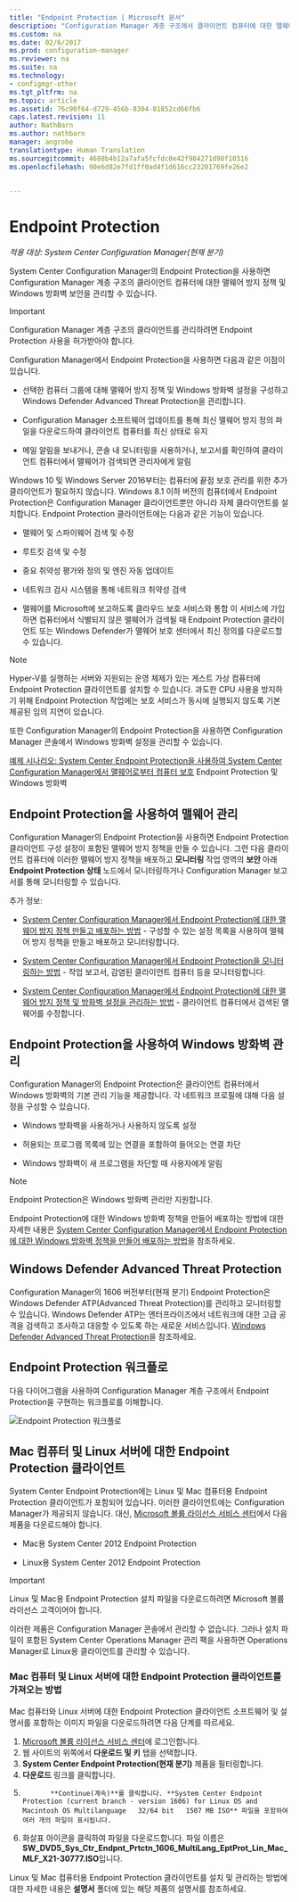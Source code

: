 ```yaml
---
title: "Endpoint Protection | Microsoft 문서"
description: "Configuration Manager 계층 구조에서 클라이언트 컴퓨터에 대한 맬웨어 방지 정책 및 Windows 방화벽 보안을 관리하는 방법을 알아봅니다."
ms.custom: na
ms.date: 02/6/2017
ms.prod: configuration-manager
ms.reviewer: na
ms.suite: na
ms.technology:
- configmgr-other
ms.tgt_pltfrm: na
ms.topic: article
ms.assetid: 76c90f64-d729-456b-8304-01852cd66fb6
caps.latest.revision: 11
author: NathBarn
ms.author: nathbarn
manager: angrobe
translationtype: Human Translation
ms.sourcegitcommit: 4688b4b12a7afa5fcfdc0e42f984271d98f10316
ms.openlocfilehash: 90e6d82e7fd1ff0ad4f1d616cc23201769fe26e2


---
```

# <a name="endpoint-protection"></a>Endpoint Protection

*적용 대상: System Center Configuration Manager(현재 분기)*

System Center Configuration Manager의 Endpoint Protection을 사용하면 Configuration Manager 계층 구조의 클라이언트 컴퓨터에 대한 맬웨어 방지 정책 및 Windows 방화벽 보안을 관리할 수 있습니다.  

> [!IMPORTANT]  
>  Configuration Manager 계층 구조의 클라이언트를 관리하려면 Endpoint Protection 사용을 허가받아야 합니다.  

 Configuration Manager에서 Endpoint Protection을 사용하면 다음과 같은 이점이 있습니다.  

-   선택한 컴퓨터 그룹에 대해 맬웨어 방지 정책 및 Windows 방화벽 설정을 구성하고 Windows Defender Advanced Threat Protection을 관리합니다.  

-   Configuration Manager 소프트웨어 업데이트를 통해 최신 맬웨어 방지 정의 파일을 다운로드하여 클라이언트 컴퓨터를 최신 상태로 유지  

-   메일 알림을 보내거나, 콘솔 내 모니터링을 사용하거나, 보고서를 확인하여 클라이언트 컴퓨터에서 맬웨어가 검색되면 관리자에게 알림  

Windows 10 및 Windows Server 2016부터는 컴퓨터에 끝점 보호 관리를 위한 추가 클라이언트가 필요하지 않습니다. Windows 8.1 이하 버전의 컴퓨터에서 Endpoint Protection은 Configuration Manager 클라이언트뿐만 아니라 자체 클라이언트를 설치합니다. Endpoint Protection 클라이언트에는 다음과 같은 기능이 있습니다.  

-   맬웨어 및 스파이웨어 검색 및 수정  

-   루트킷 검색 및 수정  

-   중요 취약성 평가와 정의 및 엔진 자동 업데이트  

-   네트워크 검사 시스템을 통해 네트워크 취약성 검색  

-   맬웨어를 Microsoft에 보고하도록 클라우드 보호 서비스와 통합 이 서비스에 가입하면 컴퓨터에서 식별되지 않은 맬웨어가 검색될 때 Endpoint Protection 클라이언트 또는 Windows Defender가 맬웨어 보호 센터에서 최신 정의를 다운로드할 수 있습니다.  

> [!NOTE]  
>  Hyper-V를 실행하는 서버와 지원되는 운영 체제가 있는 게스트 가상 컴퓨터에 Endpoint Protection 클라이언트를 설치할 수 있습니다. 과도한 CPU 사용을 방지하기 위해 Endpoint Protection 작업에는 보호 서비스가 동시에 실행되지 않도록 기본 제공된 임의 지연이 있습니다.  

 또한 Configuration Manager의 Endpoint Protection을 사용하면 Configuration Manager 콘솔에서 Windows 방화벽 설정을 관리할 수 있습니다.  

 [예제 시나리오: System Center Endpoint Protection을 사용하여 System Center Configuration Manager에서 맬웨어로부터 컴퓨터 보호](scenarios-endpoint-protection.md) Endpoint Protection 및 Windows 방화벽  


## <a name="managing-malware-with-endpoint-protection"></a>Endpoint Protection을 사용하여 맬웨어 관리  
 Configuration Manager의 Endpoint Protection을 사용하면 Endpoint Protection 클라이언트 구성 설정이 포함된 맬웨어 방지 정책을 만들 수 있습니다. 그런 다음 클라이언트 컴퓨터에 이러한 맬웨어 방지 정책을 배포하고 **모니터링** 작업 영역의 **보안** 아래 **Endpoint Protection 상태** 노드에서 모니터링하거나 Configuration Manager 보고서를 통해 모니터링할 수 있습니다.  

 추가 정보:  

-   [System Center Configuration Manager에서 Endpoint Protection에 대한 맬웨어 방지 정책 만들고 배포하는 방법](endpoint-antimalware-policies.md) - 구성할 수 있는 설정 목록을 사용하여 맬웨어 방지 정책을 만들고 배포하고 모니터링합니다.  

-   [System Center Configuration Manager에서 Endpoint Protection을 모니터링하는 방법](monitor-endpoint-protection.md) - 작업 보고서, 감염된 클라이언트 컴퓨터 등을 모니터링합니다.  

-   [System Center Configuration Manager에서 Endpoint Protection에 대한 맬웨어 방지 정책 및 방화벽 설정을 관리하는 방법](endpoint-antimalware-firewall.md) - 클라이언트 컴퓨터에서 검색된 맬웨어를 수정합니다.  


## <a name="managing-windows-firewall-with-endpoint-protection"></a>Endpoint Protection을 사용하여 Windows 방화벽 관리  
 Configuration Manager의 Endpoint Protection은 클라이언트 컴퓨터에서 Windows 방화벽의 기본 관리 기능을 제공합니다. 각 네트워크 프로필에 대해 다음 설정을 구성할 수 있습니다.  

-   Windows 방화벽을 사용하거나 사용하지 않도록 설정  

-   허용되는 프로그램 목록에 있는 연결을 포함하여 들어오는 연결 차단  

-   Windows 방화벽이 새 프로그램을 차단할 때 사용자에게 알림  

> [!NOTE]  
>  Endpoint Protection은 Windows 방화벽 관리만 지원합니다.  


 Endpoint Protection에 대한 Windows 방화벽 정책을 만들어 배포하는 방법에 대한 자세한 내용은 [System Center Configuration Manager에서 Endpoint Protection에 대한 Windows 방화벽 정책을 만들어 배포하는 방법](create-windows-firewall-policies.md)을 참조하세요.  


## <a name="windows-defender-advanced-threat-protection"></a>Windows Defender Advanced Threat Protection

Configuration Manager의 1606 버전부터(현재 분기) Endpoint Protection은 Windows Defender ATP(Advanced Threat Protection)를 관리하고 모니터링할 수 있습니다. Windows Defender ATP는 엔터프라이즈에서 네트워크에 대한 고급 공격을 검색하고 조사하고 대응할 수 있도록 하는 새로운 서비스입니다. [Windows Defender Advanced Threat Protection](windows-defender-advanced-threat-protection.md)을 참조하세요.

## <a name="endpoint-protection-workflow"></a>Endpoint Protection 워크플로  
 다음 다이어그램을 사용하여 Configuration Manager 계층 구조에서 Endpoint Protection을 구현하는 워크플로를 이해합니다.   

 ![Endpoint Protection 워크플로](../media/Endpoint-Protection-Workflow.gif)  

## <a name="endpoint-protection-client-for-mac-computers-and-linux-servers"></a>Mac 컴퓨터 및 Linux 서버에 대한 Endpoint Protection 클라이언트  
 System Center Endpoint Protection에는 Linux 및 Mac 컴퓨터용 Endpoint Protection 클라이언트가 포함되어 있습니다. 이러한 클라이언트에는 Configuration Manager가 제공되지 않습니다. 대신, [Microsoft 볼륨 라이선스 서비스 센터](https://www.microsoft.com/licensing/servicecenter/default.aspx)에서 다음 제품을 다운로드해야 합니다.  

-   Mac용 System Center 2012 Endpoint Protection  

-   Linux용 System Center 2012 Endpoint Protection  


> [!IMPORTANT]  
>  Linux 및 Mac용 Endpoint Protection 설치 파일을 다운로드하려면 Microsoft 볼륨 라이선스 고객이어야 합니다.  

 이러한 제품은 Configuration Manager 콘솔에서 관리할 수 없습니다. 그러나 설치 파일이 포함된 System Center Operations Manager 관리 팩을 사용하면 Operations Manager로 Linux용 클라이언트를 관리할 수 있습니다.  

### <a name="how-to-get-the-endpoint-protection-client-for-mac-computers-and-linux-servers"></a>Mac 컴퓨터 및 Linux 서버에 대한 Endpoint Protection 클라이언트를 가져오는 방법

Mac 컴퓨터와 Linux 서버에 대한 Endpoint Protection 클라이언트 소프트웨어 및 설명서를 포함하는 이미지 파일을 다운로드하려면 다음 단계를 따르세요.
1. [Microsoft 볼륨 라이선스 서비스 센터](https://www.microsoft.com/licensing/servicecenter/default.aspx)에 로그인합니다.
2. 웹 사이트의 위쪽에서 **다운로드 및 키** 탭을 선택합니다.
3. **System Center Endpoint Protection(현재 분기)** 제품을 필터링합니다.
4. **다운로드** 링크를 클릭합니다.
5. 
              **Continue(계속)**를 클릭합니다. **System Center Endpoint Protection (current branch - version 1606) for Linux OS and Macintosh OS Multilanguage   32/64 bit   1507 MB ISO** 파일을 포함하여 여러 개의 파일이 표시됩니다.
6. 화살표 아이콘을 클릭하여 파일을 다운로드합니다. 파일 이름은 **SW_DVD5_Sys_Ctr_Endpnt_Prtctn_1606_MultiLang_EptProt_Lin_Mac_MLF_X21-30777.ISO**입니다.

 Linux 및 Mac 컴퓨터용 Endpoint Protection 클라이언트를 설치 및 관리하는 방법에 대한 자세한 내용은 **설명서** 폴더에 있는 해당 제품의 설명서를 참조하세요.



<!--HONumber=Feb17_HO1-->


